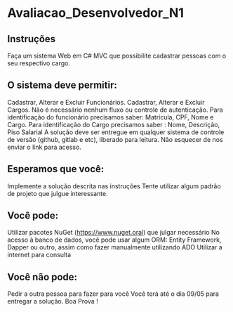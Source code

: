 # Avaliacao_Desenvolvedor_N1

## Instruções
Faça um sistema Web em C# MVC que possibilite cadastrar pessoas com o seu respectivo cargo.

## O sistema deve permitir:
Cadastrar, Alterar e Excluir Funcionários.
Cadastrar, Alterar e Excluir Cargos.
Não é necessário nenhum fluxo ou controle de autenticação.
Para identificação do funcionário precisamos saber: Matrícula, CPF, Nome e Cargo.
Para identificação do Cargo precisamos saber : Nome, Descrição, Piso Salarial
A solução deve ser entregue em qualquer sistema de controle de versão (github, gitlab e
etc), liberado para leitura. Não esquecer de nos enviar o link para acesso.

## Esperamos que você:
Implemente a solução descrita nas instruções
Tente utilizar algum padrão de projeto que julgue interessante.

## Você pode:
Utilizar pacotes NuGet (https://www.nuget.oral) que julgar necessário
No acesso à banco de dados, você pode usar algum ORM: Entity Framework, Dapper ou outro, assim como fazer manualmente utilizando ADO
Utilizar a internet para consulta

## Você não pode:
Pedir a outra pessoa para fazer para você
Você terá até o dia 09/05 para entregar a solução.
Boa Prova !
